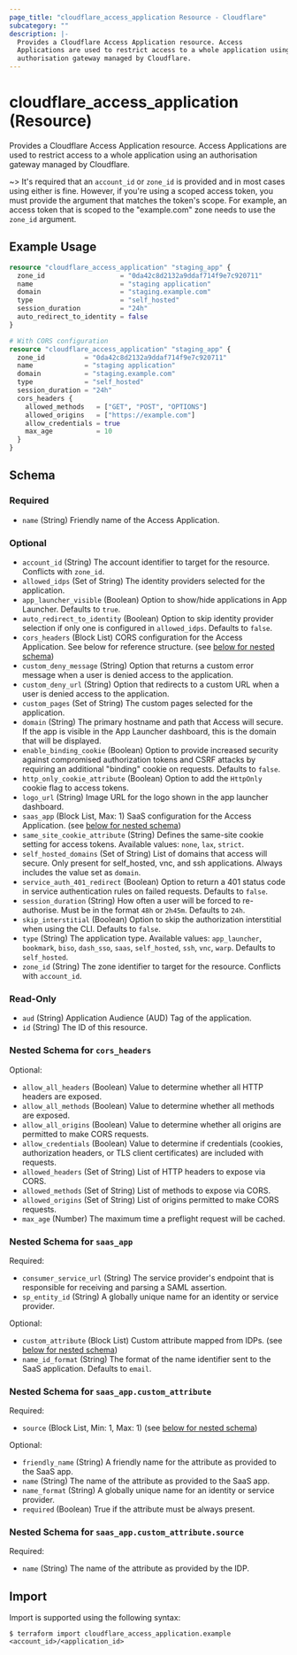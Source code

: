 ```yaml
---
page_title: "cloudflare_access_application Resource - Cloudflare"
subcategory: ""
description: |-
  Provides a Cloudflare Access Application resource. Access
  Applications are used to restrict access to a whole application using an
  authorisation gateway managed by Cloudflare.
---
```


# cloudflare_access_application (Resource)

Provides a Cloudflare Access Application resource. Access
Applications are used to restrict access to a whole application using an
authorisation gateway managed by Cloudflare.

~> It's required that an `account_id` or `zone_id` is provided and in
most cases using either is fine. However, if you're using a scoped
access token, you must provide the argument that matches the token's
scope. For example, an access token that is scoped to the "example.com"
zone needs to use the `zone_id` argument.

## Example Usage

```terraform
resource "cloudflare_access_application" "staging_app" {
  zone_id                   = "0da42c8d2132a9ddaf714f9e7c920711"
  name                      = "staging application"
  domain                    = "staging.example.com"
  type                      = "self_hosted"
  session_duration          = "24h"
  auto_redirect_to_identity = false
}

# With CORS configuration
resource "cloudflare_access_application" "staging_app" {
  zone_id          = "0da42c8d2132a9ddaf714f9e7c920711"
  name             = "staging application"
  domain           = "staging.example.com"
  type             = "self_hosted"
  session_duration = "24h"
  cors_headers {
    allowed_methods   = ["GET", "POST", "OPTIONS"]
    allowed_origins   = ["https://example.com"]
    allow_credentials = true
    max_age           = 10
  }
}
```

<!-- schema generated by tfplugindocs -->
## Schema

### Required

- `name` (String) Friendly name of the Access Application.

### Optional

- `account_id` (String) The account identifier to target for the resource. Conflicts with `zone_id`.
- `allowed_idps` (Set of String) The identity providers selected for the application.
- `app_launcher_visible` (Boolean) Option to show/hide applications in App Launcher. Defaults to `true`.
- `auto_redirect_to_identity` (Boolean) Option to skip identity provider selection if only one is configured in `allowed_idps`. Defaults to `false`.
- `cors_headers` (Block List) CORS configuration for the Access Application. See below for reference structure. (see [below for nested schema](#nestedblock--cors_headers))
- `custom_deny_message` (String) Option that returns a custom error message when a user is denied access to the application.
- `custom_deny_url` (String) Option that redirects to a custom URL when a user is denied access to the application.
- `custom_pages` (Set of String) The custom pages selected for the application.
- `domain` (String) The primary hostname and path that Access will secure. If the app is visible in the App Launcher dashboard, this is the domain that will be displayed.
- `enable_binding_cookie` (Boolean) Option to provide increased security against compromised authorization tokens and CSRF attacks by requiring an additional "binding" cookie on requests. Defaults to `false`.
- `http_only_cookie_attribute` (Boolean) Option to add the `HttpOnly` cookie flag to access tokens.
- `logo_url` (String) Image URL for the logo shown in the app launcher dashboard.
- `saas_app` (Block List, Max: 1) SaaS configuration for the Access Application. (see [below for nested schema](#nestedblock--saas_app))
- `same_site_cookie_attribute` (String) Defines the same-site cookie setting for access tokens. Available values: `none`, `lax`, `strict`.
- `self_hosted_domains` (Set of String) List of domains that access will secure. Only present for self_hosted, vnc, and ssh applications. Always includes the value set as `domain`.
- `service_auth_401_redirect` (Boolean) Option to return a 401 status code in service authentication rules on failed requests. Defaults to `false`.
- `session_duration` (String) How often a user will be forced to re-authorise. Must be in the format `48h` or `2h45m`. Defaults to `24h`.
- `skip_interstitial` (Boolean) Option to skip the authorization interstitial when using the CLI. Defaults to `false`.
- `type` (String) The application type. Available values: `app_launcher`, `bookmark`, `biso`, `dash_sso`, `saas`, `self_hosted`, `ssh`, `vnc`, `warp`. Defaults to `self_hosted`.
- `zone_id` (String) The zone identifier to target for the resource. Conflicts with `account_id`.

### Read-Only

- `aud` (String) Application Audience (AUD) Tag of the application.
- `id` (String) The ID of this resource.

<a id="nestedblock--cors_headers"></a>
### Nested Schema for `cors_headers`

Optional:

- `allow_all_headers` (Boolean) Value to determine whether all HTTP headers are exposed.
- `allow_all_methods` (Boolean) Value to determine whether all methods are exposed.
- `allow_all_origins` (Boolean) Value to determine whether all origins are permitted to make CORS requests.
- `allow_credentials` (Boolean) Value to determine if credentials (cookies, authorization headers, or TLS client certificates) are included with requests.
- `allowed_headers` (Set of String) List of HTTP headers to expose via CORS.
- `allowed_methods` (Set of String) List of methods to expose via CORS.
- `allowed_origins` (Set of String) List of origins permitted to make CORS requests.
- `max_age` (Number) The maximum time a preflight request will be cached.


<a id="nestedblock--saas_app"></a>
### Nested Schema for `saas_app`

Required:

- `consumer_service_url` (String) The service provider's endpoint that is responsible for receiving and parsing a SAML assertion.
- `sp_entity_id` (String) A globally unique name for an identity or service provider.

Optional:

- `custom_attribute` (Block List) Custom attribute mapped from IDPs. (see [below for nested schema](#nestedblock--saas_app--custom_attribute))
- `name_id_format` (String) The format of the name identifier sent to the SaaS application. Defaults to `email`.

<a id="nestedblock--saas_app--custom_attribute"></a>
### Nested Schema for `saas_app.custom_attribute`

Required:

- `source` (Block List, Min: 1, Max: 1) (see [below for nested schema](#nestedblock--saas_app--custom_attribute--source))

Optional:

- `friendly_name` (String) A friendly name for the attribute as provided to the SaaS app.
- `name` (String) The name of the attribute as provided to the SaaS app.
- `name_format` (String) A globally unique name for an identity or service provider.
- `required` (Boolean) True if the attribute must be always present.

<a id="nestedblock--saas_app--custom_attribute--source"></a>
### Nested Schema for `saas_app.custom_attribute.source`

Required:

- `name` (String) The name of the attribute as provided by the IDP.

## Import

Import is supported using the following syntax:

```shell
$ terraform import cloudflare_access_application.example <account_id>/<application_id>
```
